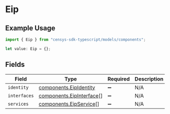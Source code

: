 # Eip

## Example Usage

```typescript
import { Eip } from "censys-sdk-typescript/models/components";

let value: Eip = {};
```

## Fields

| Field                                                                | Type                                                                 | Required                                                             | Description                                                          |
| -------------------------------------------------------------------- | -------------------------------------------------------------------- | -------------------------------------------------------------------- | -------------------------------------------------------------------- |
| `identity`                                                           | [components.EipIdentity](../../models/components/eipidentity.md)     | :heavy_minus_sign:                                                   | N/A                                                                  |
| `interfaces`                                                         | [components.EipInterface](../../models/components/eipinterface.md)[] | :heavy_minus_sign:                                                   | N/A                                                                  |
| `services`                                                           | [components.EipService](../../models/components/eipservice.md)[]     | :heavy_minus_sign:                                                   | N/A                                                                  |